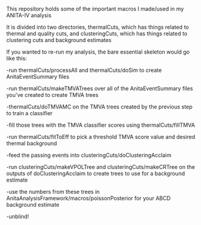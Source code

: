 This repository holds some of the important macros I made/used in my ANITA-IV analysis

It is divided into two directories, thermalCuts, which has things related to thermal and quality cuts, and clusteringCuts, which has things related to clustering cuts and background estimates

If you wanted to re-run my analysis, the bare essential skeleton would go like this:

-run thermalCuts/processAll and thermalCuts/doSim to create AnitaEventSummary files

-run thermalCuts/makeTMVATrees over all of the AnitaEventSummary files you've created to create TMVA trees

-thermalCuts/doTMVAMC on the TMVA trees created by the previous step to train a classifier

-fill those trees with the TMVA classifier scores using thermalCuts/fillTMVA

-run thermalCuts/fitToEff to pick a threshold TMVA score value and desired thermal background

-feed the passing events into clusteringCuts/doClusteringAcclaim

-run clusteringCuts/makeVPOLTree and clusteringCuts/makeCRTree on the outputs of doClusteringAcclaim to create trees to use for a background estimate

-use the numbers from these trees in AnitaAnalysisFramework/macros/poissonPosterior for your ABCD background estimate

-unblind!

